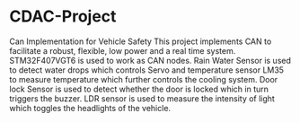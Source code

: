 # CDAC-Project
Can Implementation for Vehicle Safety
This project implements CAN to facilitate a robust, flexible, low power and a real time system. STM32F407VGT6 is used to work as CAN nodes. Rain Water Sensor is used to detect water drops which controls Servo and temperature sensor LM35 to measure temperature which further controls the cooling system. Door lock Sensor is used to detect whether the door is locked which in turn triggers the buzzer. LDR sensor is used to measure the intensity of light which toggles the headlights of the vehicle.

